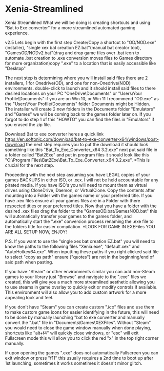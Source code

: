 # Xenia-Streamlined
Xenia Streamlined
What we will be doing is creating shortcuts and using "Bat to Exe converter"
for a more streamlined automated gaming experience.

v2.5
Lets begin with the first step Create/Copy a shortcut to "OD/NOD.exe"(installer), "single xex bat creation EZ.bat"(manual bat creator tool), "GamesOD/NODv2.bat"(drag and drop game files over .bat icon to automate .bat creation to .exe conversion moves files to Games directory for more organization)copy ".exe" to a location that is easily accessible like "Desktop"

The next step is determining where you will install said files
there are 2 installers, 1 for Onedrive(OD), and one for non-Onedrive(NOD) environments.
double-click to launch and it should install said files to there desired locations
on your PC "OneDrive\Documents" or "Users\Your Profile\Documents" if you are on Win 10, or Win 11 I recommend "OD.exe" as the "Users\Your Profile\Documents" folder Documents might be Hidden. The installer will create 2 new folders in the Documents folder "Emulators" and "Games" we will be coming back to the games folder later on. If you forgot to do step 1 of this "HOWTO" you can find the files in "Emulators" if you erased the zip file.

Download Bat to exe converter heres a quick link https://en.softonic.com/download/bat-to-exe-converter-x64/windows/post-download the next step requires you to put the download it should look something like this "Bat_To_Exe_Converter_x64 3.2.exe" next put said file in a folder called "Bat2Exe" and put in program files it should look like this "C:\Program Files\Bat2Exe\Bat_To_Exe_Converter_x64 3.2.exe". *This is crucial for the next step.

Proceeding with the next step assuming you have LEGAL copies of your games BACKUPS in either ISO, or .xex. I will not be held accountable for any pirated media. If you have ISO's you will need to mount them as virtual drives using CloneDrive, Daemon, or VirtualClone. Copy the contents after mounting into a Folder with the games name or your preferred title.
If you have .xex files ensure all your games files are in a Folder with there respected titles or your preferred titles.
Now that you have a folder with the desired .xex files drag the folder to the "GamesOD.bat/GamesNOD.bat" this will automatically transfer your games to the games folder, and automatically start the ".exe" conversion process renaming the .exe file to the folders title for easier compilation. *LOOK FOR GAME IN EXEFiles YOU ARE ALL SETUP NOW, ENJOY!



P.S.
If you want to use the "single xex bat creation EZ.bat" you will need to know the paths to the following files "Xenia.exe", "default.xex" and "AutoHotkey64.exe". When inputting these paths if you right clicked said file to select "copy as path" ensure ("quotes") are not in the beginning/end of said path when pasting.

If you have "Steam" or other environments similar you can add non-Steam games to your library just "Browse" and navigate to the ".exe" files we created, this will give you a much more streamlined aesthetic allowing you to use steams in game overlay to quickly exit or modify controls if available. This environment will also allow you to add custom artwork for a more appealing look and feel. 

If you don't have "Steam" you can create custom ".ico" files and use them to make custom game icons for easier identifying in the future, this will need to be done by manually launching "bat to exe converter and manually convert the ".bat" file in "Documents\Games\XEXFiles".  Without "Steam" you would need to close the game window manually when done playing, shortcuts like "alt+f4" will quickly close windows, or "esc" will exit Fullscreen mode this will allow you to click the red "x" in the top right corner manually.

If upon opening the games ".exe" does not automatically Fullscreen you can exit window or press "f11" this usually requires a 2nd time to boot up after 1st launching, sometimes it works sometimes it doesn't minor glitch.
